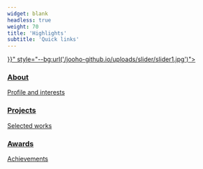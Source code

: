 ```yaml
---
widget: blank
headless: true
weight: 70
title: 'Highlights'
subtitle: 'Quick links'
---
```


<div class="overlay-cards">
  <a class="overlay-card" href="{{< relref \"about\" >}}" style="--bg:url('/jooho-github.io/uploads/slider/slider1.jpg')">
    <div class="overlay"></div>
    <div class="overlay-text">
      <h3>About</h3>
      <p>Profile and interests</p>
    </div>
  </a>
  <a class="overlay-card" href="#portfolio" style="--bg:url('/jooho-github.io/uploads/slider/slider2.jpg')">
    <div class="overlay"></div>
    <div class="overlay-text">
      <h3>Projects</h3>
      <p>Selected works</p>
    </div>
  </a>
  <a class="overlay-card" href="award/" style="--bg:url('/jooho-github.io/uploads/slider/slider3.jpg')">
    <div class="overlay"></div>
    <div class="overlay-text">
      <h3>Awards</h3>
      <p>Achievements</p>
    </div>
  </a>
</div>

